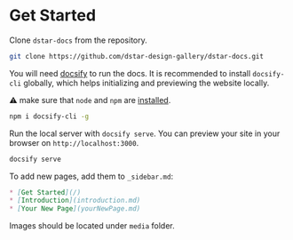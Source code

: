# Get Started

Clone `dstar-docs` from the repository.

```bash
git clone https://github.com/dstar-design-gallery/dstar-docs.git
```

You will need [docsify](https://docsify.js.org/) to run the docs. It is recommended to install `docsify-cli` globally, which helps initializing and previewing the website locally.

:warning: make sure that `node` and `npm` are [installed](https://nodejs.org/en/download/).

```bash
npm i docsify-cli -g
```

Run the local server with `docsify serve`. You can preview your site in your browser on `http://localhost:3000`.

```bash
docsify serve
```

To add new pages, add them to `_sidebar.md`:

```markdown
* [Get Started](/)
* [Introduction](introduction.md)
* [Your New Page](yourNewPage.md)
```

Images should be located under `media` folder.
